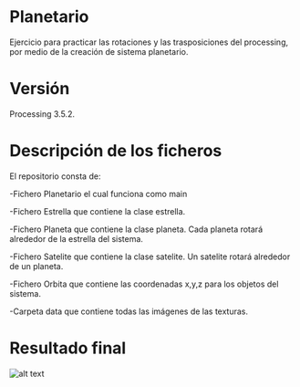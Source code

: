 # Planetario
Ejercicio para practicar las rotaciones y las trasposiciones del processing, por medio de la creación de sistema planetario. 
# Versión 
Processing 3.5.2.
# Descripción de los ficheros
El repositorio consta de:

-Fichero Planetario el cual funciona como main

-Fichero Estrella que contiene la clase estrella.

-Fichero Planeta que contiene la clase planeta. Cada planeta rotará alrededor de la estrella del sistema.

-Fichero Satelite que contiene la clase satelite. Un satelite rotará alrededor de un planeta.

-Fichero Orbita que contiene las coordenadas x,y,z para los objetos del sistema.

-Carpeta data que contiene todas las imágenes de las texturas. 

# Resultado final
![alt text](https://github.com/Crisyaki/ProcessingPlanetario/blob/master/resultadoFinal.gif)
